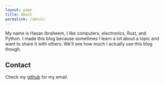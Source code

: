 ```yaml
---
layout: page
title: About
permalink: /about/
---
```


My name is Hasan Ibraheem, I like computers, electronics, Rust, and Python. I made this blog because sometimes I learn a lot about a topic and want to share it with others. We'll see how much I actually use this blog though.

## Contact

Check my [github](https://github.com/JuanPotato) for my email.
